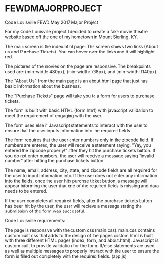 # FEWDMAJORPROJECT
Code Louisville FEWD May 2017 Major Project

For my Code Louisville project I decided to create a fake movie theatre
website based off the one of my hometown in Mount Sterling, KY.

The main screen is the index.html page. The screen shows two
links (About us and Purchase Tickets). You can hover over the links
and it will highlight red.

The pictures of the movies  on the page are responsive. The breakpoints
used are: (min-width: 480px), (min-width: 768px), and (min-width: 1140px).

The "About Us" from the main page is an
about.html page that just has basic information about the business.

The "Purchase Tickets" page will take you to a form for users to 
purchase tickets.

The form is built with basic HTML (form.html) with javascript
validation to meet the requirement of engaging with the user.

The form uses else if Javascript statements to interact with 
the user to ensure that the user inputs information into the
required fields. 

The form requires that the user enter numbers only in the zipcode
field. If numbers are entered, the user will receive a statement
saying, "Yay, you entered the zipcode properly!" after they hit the
purchase tickets button. If you do not enter numbers, the user will 
receive a message saying "invalid number" after hitting the purchase tickets
button.

The name, email, address, city, state, and zipcode fields are all required
for the user to input information into. If the user does not enter any information
into the fields, once the user hits purchse ticket button, a message will appear
informing the user that one of the required fields is missing and data needs
to be entered.

If the user completes all required fields, after the purchase tickets button
has been hit by the user, the user will recieve a message stating the submission
of the form was successful.

Code Louisville requirements:

The page is responsive with the custom css (main.css).
main.css contains custom built css that adds to the design of the pages
custom html is built with three different HTML pages (index, form, and about.html).
Javascript is custom built to provide validation for the form. If/else statements
are used as well as multiple messages to properly interact with the user to ensure
the form is filled out completely with the required fields. (app.js)

